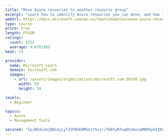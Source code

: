 ```yaml
---
title: "Move Azure resources to another resource group"
excerpt: "Learn how to identify Azure resources you can move, and how to move them to a new resource group."
webUrl: https://docs.microsoft.com/en-us/learn/modules/move-azure-resources-another-resource-group/
type: course
price: Free
length: PT42M
ratings:
  count: 3723
  average: 4.6763363
heat: 53

provider:
  name: Microsoft Learn
  domain: microsoft.com
  images:
    - url: /assets/images/organizations/microsoft.com-50x50.jpg
      width: 50
      height: 50

levels:
  - Beginner

topics:
  - Azure
  - Management Tools

secured: "Io/Wh4LbmjB8LmjLyfJSPB4EWMGCxt5xjr/fO8fyRfuqOSnkozqMB88ymIIKL9tLL7Gf1uRbC4KbwglTlQwsmrAsV653CJSvpwdOaU0tZV9Gk6Hc+ivqT7mYQbl+7KokCnOdneDrt7nqzBGWoyVp5wSRxHkRP2g+qAxxWnn/qsBhTW50vYTXhYtAjd794tv5uLGKg4UUb1zwLLh1Kxst1CHS/lBXH1PqqZSlS381s9xKMnLDr8646KMUzEp46C2vxaNsii7FwEhWZE57NcpotjGOKBVQkc1HNPhLTD4Wikwphxe+oGqsxYvVsvf01Rl1H1xINxqHquqQEcMj3Ycu9U4gar+ICF3EbN4HxkhM6L8DfSSMCCzyLQoOTLGxdQAeyHYeEppsaJuz0DE/xnIgybUHKfNDF3R6AlgZkxKuPmE=;q8YyErdDq8Xiki8A8/WJNw=="
---
```


